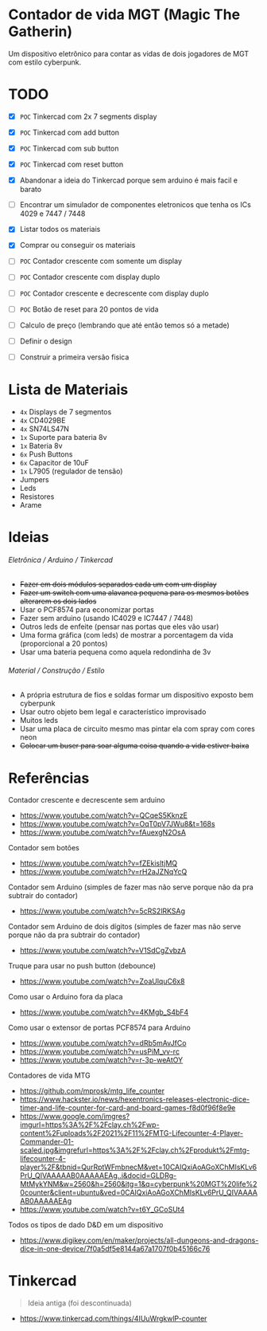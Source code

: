 # Contador de vida MGT (Magic The Gatherin)

Um dispositivo eletrônico para contar as vidas de dois jogadores de MGT com estilo cyberpunk.

# TODO
- [x] `POC` Tinkercad com 2x 7 segments display
- [x] `POC` Tinkercad com add button
- [x] `POC` Tinkercad com sub button
- [x] `POC` Tinkercad com reset button
- [x] Abandonar a ideia do Tinkercad porque sem arduino é mais facil e barato
- [ ] Encontrar um simulador de componentes eletronicos que tenha os ICs 4029 e 7447 / 7448
- [x] Listar todos os materiais
- [x] Comprar ou conseguir os materiais
- [ ] `POC` Contador crescente com somente um display
- [ ] `POC` Contador crescente com display duplo
- [ ] `POC` Contador crescente e decrescente com display duplo
- [ ] `POC` Botão de reset para 20 pontos de vida
- [ ] Calculo de preço (lembrando que até então temos só a metade)
- [ ] Definir o design
- [ ] Construir a primeira versão fisica


# Lista de Materiais
- `4x` Displays de 7 segmentos
- `4x` CD4029BE
- `4x` SN74LS47N
- `1x` Suporte para bateria 8v
- `1x` Bateria 8v
- `6x` Push Buttons
- `6x` Capacitor de 10uF
- `1x` L7905 (regulador de tensão)
- Jumpers
- Leds
- Resistores
- Arame


# Ideias
###### Eletrônica / Arduino / Tinkercad
- <s>Fazer em dois módulos separados cada um com um display</s>
- <s>Fazer um switch com uma alavanca pequena para os mesmos botões alterarem os dois lados</s>
- Usar o PCF8574 para economizar portas
- Fazer sem arduino (usando IC4029 e IC7447 / 7448)
- Outros leds de enfeite (pensar nas portas que eles vão usar)
- Uma forma gráfica (com leds) de mostrar a porcentagem da vida (proporcional a 20 pontos)
- Usar uma bateria pequena como aquela redondinha de 3v

###### Material / Construção / Estilo
- A própria estrutura de fios e soldas formar um dispositivo exposto bem cyberpunk
- Usar outro objeto bem legal e característico improvisado
- Muitos leds
- Usar uma placa de circuito mesmo mas pintar ela com spray com cores neon
- <s>Colocar um buser para soar alguma coisa quando a vida estiver baixa</s>


# Referências

Contador crescente e decrescente sem arduino
- https://www.youtube.com/watch?v=QCqeS5KknzE
- https://www.youtube.com/watch?v=OqT0pV7JWu8&t=168s
- https://www.youtube.com/watch?v=fAuexgN2OsA

Contador sem botões
- https://www.youtube.com/watch?v=fZEkisltjMQ
- https://www.youtube.com/watch?v=rH2aJZNqYcQ

Contador sem Arduino (simples de fazer mas não serve porque não da pra subtrair do contador)
- https://www.youtube.com/watch?v=5cRS2lRKSAg

Contador sem Arduino de dois dígitos (simples de fazer mas não serve porque não da pra subtrair do contador)
- https://www.youtube.com/watch?v=V1SdCgZvbzA

Truque para usar no push button (debounce)
- https://www.youtube.com/watch?v=ZoaUlquC6x8

Como usar o Arduino fora da placa
- https://www.youtube.com/watch?v=4KMgb_S4bF4

Como usar o extensor de portas PCF8574 para Arduino
- https://www.youtube.com/watch?v=dRb5mAvJfCo
- https://www.youtube.com/watch?v=usPiM_vv-rc
- https://www.youtube.com/watch?v=r-3p-weAtOY

Contadores de vida MTG
- https://github.com/mprosk/mtg_life_counter
- https://www.hackster.io/news/hexentronics-releases-electronic-dice-timer-and-life-counter-for-card-and-board-games-f8d0f96f8e9e
- https://www.google.com/imgres?imgurl=https%3A%2F%2Fclay.ch%2Fwp-content%2Fuploads%2F2021%2F11%2FMTG-Lifecounter-4-Player-Commander-01-scaled.jpg&imgrefurl=https%3A%2F%2Fclay.ch%2Fprodukt%2Fmtg-lifecounter-4-player%2F&tbnid=QurRptWFmbnecM&vet=10CAIQxiAoAGoXChMIsKLv6PrU_QIVAAAAAB0AAAAAEAg..i&docid=GLDRg-MtMykYNM&w=2560&h=2560&itg=1&q=cyberpunk%20MGT%20life%20counter&client=ubuntu&ved=0CAIQxiAoAGoXChMIsKLv6PrU_QIVAAAAAB0AAAAAEAg
- https://www.youtube.com/watch?v=t6Y_GCoSUt4

Todos os tipos de dado D&D em um dispositivo
- https://www.digikey.com/en/maker/projects/all-dungeons-and-dragons-dice-in-one-device/7f0a5df5e8144a67a1707f0b45166c76


# Tinkercad
> Ideia antiga (foi descontinuada)
- https://www.tinkercad.com/things/4IUuWrgkwlP-counter
